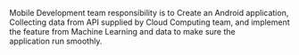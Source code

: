 Mobile Development team responsibility is to Create an Android application, Collecting data from API supplied by Cloud Computing team, and implement the feature from Machine Learning and data to make sure the application run smoothly.
